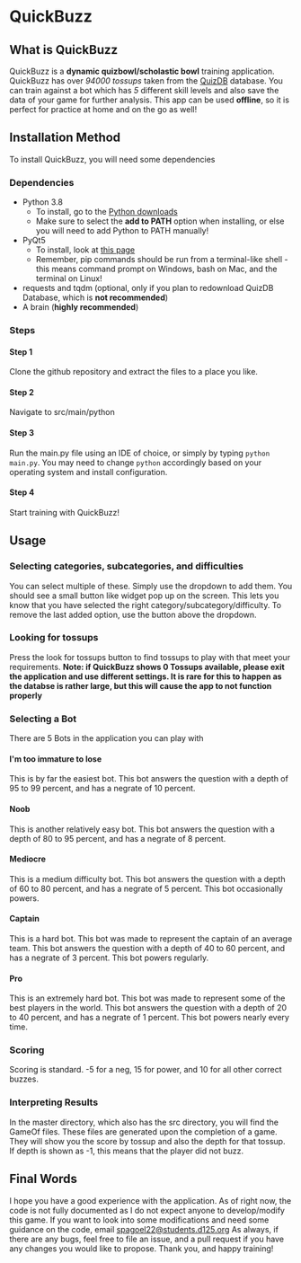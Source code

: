 # QuickBuzz
## What is QuickBuzz
QuickBuzz is a **dynamic quizbowl/scholastic bowl** training application. QuickBuzz has over *94000 tossups* taken from the [QuizDB](https://www.quizdb.org) database. You can train against a bot which has *5* different skill levels and also save the data of your game for further analysis. This app can be used **offline**, so it is perfect for practice at home and on the go as well!
## Installation Method
To install QuickBuzz, you will need some dependencies
### Dependencies
  * Python 3.8
    * To install, go to the [Python downloads](https://www.python.org/downloads/)
    * Make sure to select the **add to PATH** option when installing, or else you will need to add Python to PATH manually!
  * PyQt5
    * To install, look at [this page](https://pypi.org/project/PyQt5/)
    * Remember, pip commands should be run from a terminal-like shell - this means command prompt on Windows, bash on Mac, and the terminal on Linux!
  * requests and tqdm (optional, only if you plan to redownload QuizDB Database, which is **not recommended**)
  * A brain (**highly recommended**)
### Steps
#### Step 1
Clone the github repository and extract the files to a place you like.
#### Step 2
Navigate to src/main/python
#### Step 3
Run the main.py file using an IDE of choice, or simply by typing `python main.py`. You may need to change `python` accordingly based on your operating system and install configuration.
#### Step 4
Start training with QuickBuzz!
## Usage
### Selecting categories, subcategories, and difficulties
You can select multiple of these. Simply use the dropdown to add them. You should see a small button like widget pop up on the screen. This lets you know that you have selected the right category/subcategory/difficulty. To remove the last added option, use the button above the dropdown.
### Looking for tossups
Press the look for tossups button to find tossups to play with that meet your requirements. **Note: if QuickBuzz shows 0 Tossups available, please exit the application and use different settings. It is rare for this to happen as the databse is rather large, but this will cause the app to not function properly**
### Selecting a Bot
There are 5 Bots in the application you can play with
#### I'm too immature to lose
This is by far the easiest bot. This bot answers the question with a depth of 95 to 99 percent, and has a negrate of 10 percent.
#### Noob
This is another relatively easy bot. This bot answers the question with a depth of 80 to 95 percent, and has a negrate of 8 percent.
#### Mediocre
This is a medium difficulty bot. This bot answers the question with a depth of 60 to 80 percent, and has a negrate of 5 percent. This bot occasionally powers.
#### Captain
This is a hard bot. This bot was made to represent the captain of an average team. This bot answers the question with a depth of 40 to 60 percent, and has a negrate of 3 percent. This bot powers regularly.
#### Pro
This is an extremely hard bot. This bot was made to represent some of the best players in the world. This bot answers the question with a depth of 20 to 40 percent, and has a negrate of 1 percent. This bot powers nearly every time.
### Scoring
Scoring is standard. -5 for a neg, 15 for power, and 10 for all other correct buzzes.
### Interpreting Results
In the master directory, which also has the src directory, you will find the GameOf files. These files are generated upon the completion of a game. They will show you the score by tossup and also the depth for that tossup. If depth is shown as -1, this means that the player did not buzz.
## Final Words
I hope you have a good experience with the application. As of right now, the code is not fully documented as I do not expect anyone to develop/modify this game. If you want to look into some modifications and need some guidance on the code, email spagoel22@students.d125.org
As always, if there are any bugs, feel free to file an issue, and a pull request if you have any changes you would like to propose.
Thank you, and happy training!
